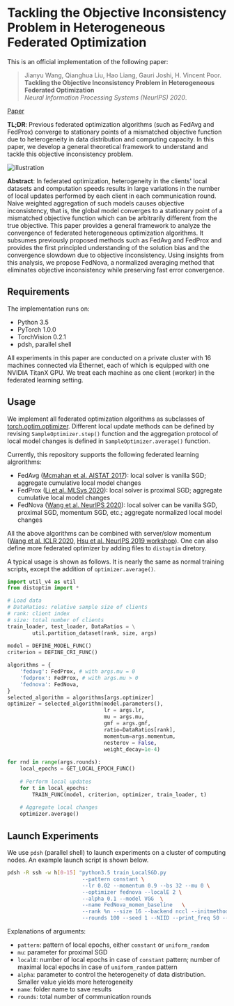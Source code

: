 # Tackling the Objective Inconsistency Problem in Heterogeneous Federated Optimization

This is an official implementation of the following paper:
> Jianyu Wang, Qianghua Liu, Hao Liang, Gauri Joshi, H. Vincent Poor.  
**Tackling the Objective Inconsistency Problem in Heterogeneous Federated Optimization**  
_Neural Information Processing Systems (NeurIPS) 2020_.

[Paper](https://arxiv.org/abs/2007.07481)

**TL;DR**: Previous federated optimization algorithms (such as FedAvg and FedProx) converge to stationary points of a mismatched objective function due to heterogeneity in data distribution and computing capacity. In this paper, we develop a general theoretical framework to understand and tackle this objective inconsistency problem.

![illustration](https://github.com/Va16h/FedNormal/assets/72316059/eca9da95-332a-446d-b790-738891a31439)


**Abstract**: In federated optimization, heterogeneity in the clients' local datasets and computation speeds results in large variations in the number of local updates performed by each client in each communication round. Naive weighted aggregation of such models causes objective inconsistency, that is, the global model converges to a stationary point of a mismatched objective function which can be arbitrarily different from the true objective. This paper provides a general framework to analyze the convergence of federated heterogeneous optimization algorithms. It subsumes previously proposed methods such as FedAvg and FedProx and provides the first principled understanding of the solution bias and the convergence slowdown due to objective inconsistency. Using insights from this analysis, we propose FedNova, a normalized averaging method that eliminates objective inconsistency while preserving fast error convergence.


## Requirements
The implementation runs on:
- Python 3.5
- PyTorch 1.0.0
- TorchVision 0.2.1
- pdsh, parallel shell

All experiments in this paper are conducted on a private cluster with 16 machines connected via Ethernet, each of which is equipped with one NVIDIA TitanX GPU. We treat each machine as one client (worker) in the federated learning setting.

## Usage
We implement all federated optimization algorithms as subclasses of [torch.optim.optimizer](https://pytorch.org/docs/stable/optim.html). Different local update methods can be defined by revising `SampleOptimizer.step()` function and the aggregation protocol of local model changes is defined in `SampleOptimizer.average()` function.

Currently, this repository supports the following federated learning algrorithms:
- FedAvg ([Mcmahan et al. AISTAT 2017](https://arxiv.org/abs/1602.05629)): local solver is vanilla SGD; aggregate cumulative local model changes
- FedProx ([Li et al. MLSys 2020](https://arxiv.org/abs/1812.06127)): local solver is proximal SGD; aggregate cumulative local model changes
- FedNova ([Wang et al. NeurIPS 2020](https://arxiv.org/abs/2007.07481)): local solver can be vanilla SGD, proximal SGD, momentum SGD, etc.; aggregate normalized local model changes

All the above algorithms can be combined with server/slow momentum ([Wang et al. ICLR 2020](https://arxiv.org/abs/1910.00643), [Hsu et al. NeurIPS 2019 workshop](https://arxiv.org/abs/1909.06335)). One can also define more federated optimizer by adding files to `distoptim` diretory.

A typical usage is shown as follows. It is nearly the same as normal training scripts, except the addition of `optimizer.average()`.
```python
import util_v4 as util
from distoptim import *

# Load data
# DataRatios: relative sample size of clients
# rank: client index
# size: total number of clients
train_loader, test_loader, DataRatios = \
        util.partition_dataset(rank, size, args)
        
model = DEFINE_MODEL_FUNC()
criterion = DEFINE_CRI_FUNC()

algorithms = {
    'fedavg': FedProx, # with args.mu = 0
    'fedprox': FedProx, # with args.mu > 0
    'fednova': FedNova,
}
selected_algorithm = algorithms[args.optimizer]
optimizer = selected_algorithm(model.parameters(),
                               lr = args.lr,
                               mu = args.mu,
                               gmf = args.gmf,
                               ratio=DataRatios[rank],
                               momentum=args.momentum,
                               nesterov = False,
                               weight_decay=1e-4)
                               
for rnd in range(args.rounds):
    local_epochs = GET_LOCAL_EPOCH_FUNC()
    
    # Perform local updates
    for t in local_epochs:
        TRAIN_FUNC(model, criterion, optimizer, train_loader, t)
    
    # Aggregate local changes
    optimizer.average()

```

## Launch Experiments
We use `pdsh` (parallel shell) to launch experiments on a cluster of computing nodes. An example launch script is shown below.
```bash
pdsh -R ssh -w h[0-15] "python3.5 train_LocalSGD.py 
                        --pattern constant \
                        --lr 0.02 --momentum 0.9 --bs 32 --mu 0 \
                        --optimizer fednova --localE 2 \
                        --alpha 0.1 --model VGG  \
                        --name FedNova_momen_baseline   \
                        --rank %n --size 16 --backend nccl --initmethod tcp://h0:22000 \
                        --rounds 100 --seed 1 --NIID --print_freq 50 --save"
```
Explanations of arguments:
- `pattern`: pattern of local epochs, either `constant` or `uniform_random`
- `mu`: parameter for proximal SGD
- `localE`: number of local epochs in case of `constant` pattern; number of maximal local epochs in case of `uniform_random` pattern
- `alpha`: parameter to control the heterogeneity of data distribution. Smaller value yields more heterogeneity
- `name`: folder name to save results
- `rounds`: total number of communication rounds
